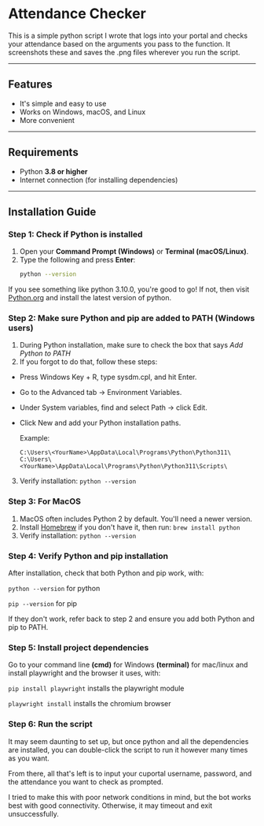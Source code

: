 # Attendance Checker

This is a simple python script I wrote that logs into your portal and checks your attendance based on the arguments you pass to the function. It screenshots these and saves the .png files wherever you run the script. 

---

## Features

- It's simple and easy to use
- Works on Windows, macOS, and Linux
- More convenient

---

## Requirements
- Python **3.8 or higher**  
- Internet connection (for installing dependencies)

---

## Installation Guide

### Step 1: Check if Python is installed

1. Open your **Command Prompt (Windows)** or **Terminal (macOS/Linux)**.  
2. Type the following and press **Enter**:
   ```bash
   python --version

If you see something like python 3.10.0, you're good to go! If not, then visit [Python.org](https://www.python.org/downloads/) and install the latest version of python.

### Step 2: Make sure Python and pip are added to PATH (Windows users)

1. During Python installation, make sure to check the box that says *Add Python to PATH*
2. If you forgot to do that, follow these steps:

- Press Windows Key + R, type sysdm.cpl, and hit Enter.

- Go to the Advanced tab → Environment Variables.

- Under System variables, find and select Path → click Edit.

- Click New and add your Python installation paths.

  Example:

  ```C:\Users\<YourName>\AppData\Local\Programs\Python\Python311\```
  ```C:\Users\<YourName>\AppData\Local\Programs\Python\Python311\Scripts\```

3. Verify installation:
```python --version```

### Step 3: For MacOS

1. MacOS often includes Python 2 by default. You'll need a newer version.
2. Install [Homebrew](https://brew.sh/) if you don't have it, then run:
```brew install python```
3. Verify installation:
```python --version```

### Step 4: Verify Python and pip installation

After installation, check that both Python and pip work, with:

```python --version``` for python

```pip --version``` for pip

If they don't work, refer back to step 2 and ensure you add both Python and pip to PATH.

### Step 5: Install project dependencies

Go to your command line **(cmd)** for Windows **(terminal)** for mac/linux and install playwright and the browser it uses, with:

```pip install playwright``` installs the playwright module

```playwright install``` installs the chromium browser

### Step 6: Run the script

It may seem daunting to set up, but once python and all the dependencies are installed, you can double-click the script to run it however many times as you want. 

From there, all that's left is to input your cuportal username, password, and the attendance you want to check as prompted. 


I tried to make this with poor network conditions in mind, but the bot works best with good connectivity. Otherwise, it may timeout and exit unsuccessfully.


